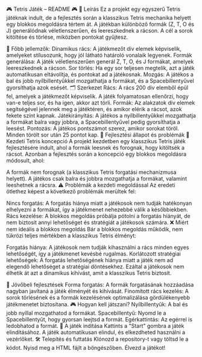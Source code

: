 🎮 Tetris Játék – README 🎮
📝 Leírás
Ez a projekt egy egyszerű Tetris játéknak indult, de a fejlesztés során a klasszikus Tetris mechanika helyett egy blokkos megoldásra tértem át. A játékban különböző formák (Z, T, O és J) generálódnak véletlenszerűen, és leereszkednek a rácson. A cél a sorok kitöltése és törlése, miközben pontokat gyűjtesz.

🌟 Főbb jellemzők:
Dinamikus rács: A játékmezőt div elemek képviselik, amelyeket stílusozunk, hogy jól látható határoló vonalaik legyenek.
Formák generálása: A játék véletlenszerűen generál Z, T, O, és J formákat, amelyek leereszkednek a rácson.
Sor törlés: Ha egy sor teljesen megtelik, azt a játék automatikusan eltávolítja, és pontokat ad a játékosnak.
Mozgás: A játékos a bal és jobb nyílbillentyűkkel mozgathatja a formákat, és a Spacebillentyűvel gyorsíthatja azok esését.
🗂️ Szerkezet
Rács: A rács 200 div elemből épül fel, amelyek a játékmezőt képviselik. A játék folyamatosan ellenőrzi, hogy van-e teljes sor, és ha igen, akkor azt törli.
Formák: Az alakzatok div elemek segítségével jelennek meg a játéktéren, és amikor elérik a rácsot, azok fekete színt kapnak.
Játékirányítás: A játékos a nyílbillentyűkkel mozgathatja a formákat balra vagy jobbra, a Spacebillentyűvel pedig gyorsíthatja a leesést.
Pontozás: A játékos pontszámot szerez, amikor sorokat töröl. Minden törölt sor után 25 pontot kap.
🚧 Fejlesztési állapot és problémák
🔧 Kezdeti Tetris koncepció
A projekt kezdetben egy klasszikus Tetris játék fejlesztésére indult, ahol a formák leesnek és forognak, hogy kitöltsék a rácsot. Azonban a fejlesztés során a koncepció egy blokkos megoldásra módosult, ahol:

A formák nem forognak (a klasszikus Tetris forgatási mechanizmusa helyett).
A játékos csak balra és jobbra mozgathatja a formákat, valamint leeshetnek a rácsra.
⚠️ Problémák a kezdeti megoldással
Az eredeti ötlethez képest a következő problémák merültek fel:

Nincs forgatás: A forgatás hiánya miatt a játékosok nem tudják hatékonyan elhelyezni a formákat, így a játékmenet nehezebbé válik a későbbiekben.
Rács kezelése: A blokkos megoldás próbálja pótolni a forgatás hiányát, de nem biztosít annyi lehetőséget és stratégiát a játékosok számára.
❌ Miért nem ideális a blokkos megoldás
Bár a blokkos megoldás működik, nem tükrözi teljes mértékben a klasszikus Tetris élményt:

Forgatás hiánya: A játékosok nem tudják kihasználni a rács minden egyes lehetőségét, így a játékmenet kevésbé rugalmas.
Korlátozott stratégiai lehetőségek: A forgatás lehetőségének hiánya miatt a játék nem ad elegendő lehetőséget a stratégiai döntésekhez.
Ezáltal a játékosok nem élhetik át azt a dinamikus kihívást, amit a klasszikus Tetris biztosít.

🔧 Jövőbeli fejlesztések
Forma forgatás: A formák forgatásának hozzáadása nagyban javítaná a játék élményét és kihívását.
Finomított rács kezelés: A sorok törlésének és a formák kezelésének optimalizálása gördülékenyebb játékmenetet biztosítana.
🎮 Hogyan kell játszani?
Nyílbillentyűk: A bal és jobb nyíllal mozgathatod a formákat.
Spacebillentyű: Nyomd le a Spacebillentyűt, hogy gyorsan leejtsd a formát.
Egérkattintás: Az egérrel is ledobhatod a formát.
🚀 A játék indítása
Kattints a "Start" gombra a játék elindításához.
A játék automatikusan elindul, és elkezdheted használni a vezérlőket.
🛠️ Telepítés és futtatás
Klónozd a repository-t vagy töltsd le a kódot.
Nyisd meg a HTML fájlt a böngészőben.
Élvezd a játékot!
